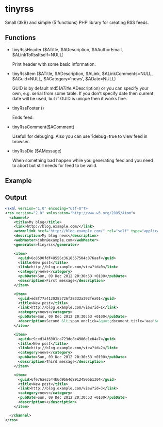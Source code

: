 tinyrss
=======

Small (3kB) and simple (5 functions) PHP library for creating RSS feeds.

Functions
---------

- tinyRssHeader ($ATitle, $ADescription, $AAuthorEmail, $ALinkToRssItself=NULL)

  Print header with some basic information.

- tinyRssItem ($ATitle, $ADescription, $ALink, $ALinkComments=NULL, $AGuid=NULL, $ACategory='news', $ADate=NULL)

  GUID is by default md5($ATitle.$ADescription) or you can specify your 
  own, e.g. serial from some table. If you don't specify date then 
  current date will be used, but if GUID is unique then it works fine.

- tinyRssFooter ()

  Ends feed.

- tinyRssComment($AComment)

  Usefull for debuging. Also you can use ?debug=true to view feed in browser.

- tinyRssDie ($AMessage)
  
  When something bad happen while you generating feed and you need to abort
  but still needs for feed to be valid.

Example
-------

  <?php
    require_once "tinyrss.php";
  
    tinyRssHeader("My blog", "My blog news", "john@example.com", "http://blog.example.com/");
  
    $news = explode("\n",file_get_contents("demo.txt"));
    for ($i=0; $i<count($news); $i++)
      tinyRssItem("New post", $news[$i], "http://blog.example.com/view?id=$i");

    tinyRssFooter();
  ?>  

Output
------

  ```xml
  <?xml version="1.0" encoding="utf-8"?>
  <rss version="2.0" xmlns:atom="http://www.w3.org/2005/Atom">
    <channel>
      <title>My blog</title>
      <link>http://blog.example.com/</link>
      <atom:link href="http://blog.example.com/" rel="self" type="application/rss+xml" />
      <description>My blog news</description>
      <webMaster>john@example.com</webMaster>
      <generator>tinyrss</generator>

      <item>
        <guid>6c8590fdf48556c3618357504c876aaf</guid>
        <title>New post</title>
        <link>http://blog.example.com/view?id=0</link>
        <category>news</category>
        <pubDate>Sun, 09 Dec 2012 20:30:53 +0100</pubDate> 
        <description>First message</description>
      </item>

      <item>
        <guid>ed8f77a4120285726f28332a392fea01</guid>
        <title>New post</title>
        <link>http://blog.example.com/view?id=1</link>
        <category>news</category>
        <pubDate>Sun, 09 Dec 2012 20:30:53 +0100</pubDate> 
        <description>Second &lt;span onclick=&quot;document.title='aaa'&quot;&gt;me&lt;/span&gt;ssage</description>
      </item>

      <item>
        <guid>c9ced14f6001ca723de8c4906e1e04a7</guid>
        <title>New post</title>
        <link>http://blog.example.com/view?id=2</link>
        <category>news</category>
        <pubDate>Sun, 09 Dec 2012 20:30:53 +0100</pubDate> 
        <description>Third message</description>
      </item>

      <item>
        <guid>6fe76ae3544b6d9b64d89124506b1304</guid>
        <title>New post</title>
        <link>http://blog.example.com/view?id=3</link>
        <category>news</category>
        <pubDate>Sun, 09 Dec 2012 20:30:53 +0100</pubDate> 
        <description></description>
      </item>

    </channel>
  </rss>
  ```
